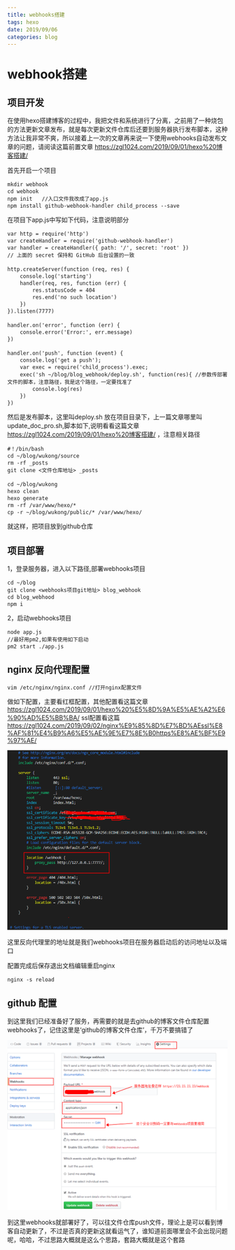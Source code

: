 ```yaml
---
title: webhooks搭建
tags: hexo
date: 2019/09/06
categories: blog
---
```


# webhook搭建

## 项目开发

在使用hexo搭建博客的过程中，我把文件和系统进行了分离，之前用了一种烧包的方法更新文章发布，就是每次更新文件仓库后还要到服务器执行发布脚本，这种方法让我非常不爽，所以接着上一次的文章再来说一下使用webhooks自动发布文章的问题，请阅读这篇前置文章 https://zgl1024.com/2019/09/01/hexo%20博客搭建/


首先开启一个项目

    mkdir webhook
    cd webhook
    npm init   //入口文件我改成了app.js
    npm install github-webhook-handler child_process --save

在项目下app.js中写如下代码，注意说明部分

    var http = require('http')
    var createHandler = require('github-webhook-handler')
    var handler = createHandler({ path: '/', secret: 'root' })
    // 上面的 secret 保持和 GitHub 后台设置的一致

    http.createServer(function (req, res) {
        console.log('starting')
        handler(req, res, function (err) {
            res.statusCode = 404
            res.end('no such location')
        })
    }).listen(7777)

    handler.on('error', function (err) {
        console.error('Error:', err.message)
    })

    handler.on('push', function (event) {
        console.log('get a push');
        var exec = require('child_process').exec;
        exec('sh ~/blog/blog_webhook/deploy.sh', function(res){ //参数传部署文件的脚本，注意路径，我是这个路径，一定要找准了
            console.log(res)
        })
    })

然后是发布脚本，这里叫deploy.sh 放在项目目录下，上一篇文章哪里叫update_doc_pro.sh,脚本如下,说明看看这篇文章 https://zgl1024.com/2019/09/01/hexo%20博客搭建/ ，注意相关路径

    #！/bin/bash
    cd ~/blog/wukong/source
    rm -rf _posts
    git clone <文件仓库地址> _posts

    cd ~/blog/wukong
    hexo clean
    hexo generate
    rm -rf /var/www/hexo/*
    cp -r ~/blog/wukong/public/* /var/www/hexo/


就这样，把项目放到github仓库


## 项目部署

1，登录服务器，进入以下路径,部署webhooks项目

    cd ~/blog
    git clone <webhooks项目git地址> blog_webhook
    cd blog_webhood
    npm i

2，启动webhooks项目

    node app.js
    //最好用pm2,如果有使用如下启动
    pm2 start ./app.js

## nginx 反向代理配置

    vim /etc/nginx/nginx.conf //打开nginx配置文件

做如下配置，主要看红框配置，其他配置看这篇文章 https://zgl1024.com/2019/09/01/hexo%20%E5%8D%9A%E5%AE%A2%E6%90%AD%E5%BB%BA/ ssl配置看这篇 https://zgl1024.com/2019/09/02/nginx%E9%85%8D%E7%BD%AEssl%E8%AF%81%E4%B9%A6%E5%AE%9E%E7%8E%B0https%E8%AE%BF%E9%97%AE/


![nginx](https://github.com/ZGL520/MyImages/blob/master/QzpcVXNlcnNcd2ItemdsNTkyMjI2XEFwcERhdGFcUm9hbWluZ1xEaW5nVGFsa1w0MzQ5ODk5MjZfdjJcSW1hZ2VGaWxlc1wxNTY3NzU5NDM1OTA4XzJFQTRDRUZELUI5QzgtNGU3Ny05M0FELUUxNkVEREIyNjA2OC5wbmc=.png?raw=true)
    

这里反向代理里的地址就是我们webhooks项目在服务器启动后的访问地址以及端口

配置完成后保存退出文档编辑重启nginx

    nginx -s reload

## github 配置

到这里我们已经准备好了服务，再需要的就是去github的博客文件仓库配置webhooks了，记住这里是‘github的博客文件仓库’，千万不要搞错了

![webhooks](https://github.com/ZGL520/MyImages/blob/master/QzpcVXNlcnNcd2ItemdsNTkyMjI2XEFwcERhdGFcUm9hbWluZ1xEaW5nVGFsa1w0MzQ5ODk5MjZfdjJcSW1hZ2VGaWxlc1wxNTY3NzYwNDk0OTMyX0NGQ0VCQjMyLUU2RUItNDgwNS05ODUwLTFDNzU4NTg4MThEQi5wbmc=.png?raw=true)



到这里webhooks就部署好了，可以往文件仓库push文件，理论上是可以看到博客自动更新了，不过是否真的更新这就看运气了，谁知道前面哪里会不会出现问题呢，哈哈，不过思路大概就是这么个思路，套路大概就是这个套路